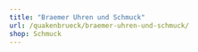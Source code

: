 ```yaml
---
title: "Braemer Uhren und Schmuck"
url: /quakenbrueck/braemer-uhren-und-schmuck/
shop: Schmuck
---
```

